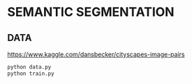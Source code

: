 # SEMANTIC SEGMENTATION

## DATA 
https://www.kaggle.com/dansbecker/cityscapes-image-pairs

```bash
python data.py
python train.py
```
